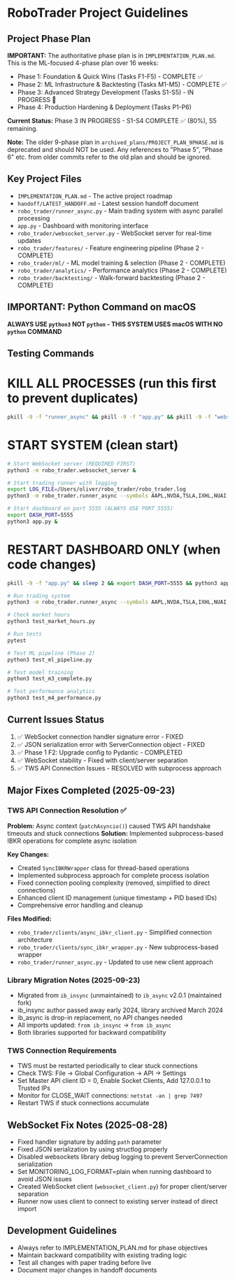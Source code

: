 # RoboTrader Project Guidelines

## Project Phase Plan
**IMPORTANT:** The authoritative phase plan is in `IMPLEMENTATION_PLAN.md`. This is the ML-focused 4-phase plan over 16 weeks:
- Phase 1: Foundation & Quick Wins (Tasks F1-F5) - COMPLETE ✅
- Phase 2: ML Infrastructure & Backtesting (Tasks M1-M5) - COMPLETE ✅
- Phase 3: Advanced Strategy Development (Tasks S1-S5) - IN PROGRESS 🚧
- Phase 4: Production Hardening & Deployment (Tasks P1-P6)

**Current Status:** Phase 3 IN PROGRESS - S1-S4 COMPLETE ✅ (80%), S5 remaining.

**Note:** The older 9-phase plan in `archived_plans/PROJECT_PLAN_9PHASE.md` is deprecated and should NOT be used. Any references to "Phase 5", "Phase 6" etc. from older commits refer to the old plan and should be ignored.

## Key Project Files
- `IMPLEMENTATION_PLAN.md` - The active project roadmap
- `handoff/LATEST_HANDOFF.md` - Latest session handoff document
- `robo_trader/runner_async.py` - Main trading system with async parallel processing
- `app.py` - Dashboard with monitoring interface
- `robo_trader/websocket_server.py` - WebSocket server for real-time updates
- `robo_trader/features/` - Feature engineering pipeline (Phase 2 - COMPLETE)
- `robo_trader/ml/` - ML model training & selection (Phase 2 - COMPLETE)
- `robo_trader/analytics/` - Performance analytics (Phase 2 - COMPLETE)
- `robo_trader/backtesting/` - Walk-forward backtesting (Phase 2 - COMPLETE)

## IMPORTANT: Python Command on macOS
**ALWAYS USE `python3` NOT `python` - THIS SYSTEM USES macOS WITH NO `python` COMMAND**

## Testing Commands

# KILL ALL PROCESSES (run this first to prevent duplicates)
```bash
pkill -9 -f "runner_async" && pkill -9 -f "app.py" && pkill -9 -f "websocket_server"
```

# START SYSTEM (clean start)
```bash
# Start WebSocket server (REQUIRED FIRST)
python3 -m robo_trader.websocket_server &

# Start trading runner with logging
export LOG_FILE=/Users/oliver/robo_trader/robo_trader.log
python3 -m robo_trader.runner_async --symbols AAPL,NVDA,TSLA,IXHL,NUAI,BZAI,ELTP,OPEN,CEG,VRT,PLTR,UPST,TEM,HTFL,SDGR,APLD,SOFI,CORZ,WULF,QQQ,QLD,BBIO,IMRX,CRGY &

# Start dashboard on port 5555 (ALWAYS USE PORT 5555)
export DASH_PORT=5555
python3 app.py &
```

# RESTART DASHBOARD ONLY (when code changes)
```bash
pkill -9 -f "app.py" && sleep 2 && export DASH_PORT=5555 && python3 app.py &

# Run trading system
python3 -m robo_trader.runner_async --symbols AAPL,NVDA,TSLA,IXHL,NUAI,BZAI,ELTP,OPEN,CEG,VRT,PLTR,UPST,TEM,HTFL,SDGR,APLD,SOFI,CORZ,WULF

# Check market hours
python3 test_market_hours.py

# Run tests
pytest

# Test ML pipeline (Phase 2)
python3 test_ml_pipeline.py

# Test model training
python3 test_m3_complete.py

# Test performance analytics
python3 test_m4_performance.py
```

## Current Issues Status
1. ✅ WebSocket connection handler signature error - FIXED
2. ✅ JSON serialization error with ServerConnection object - FIXED
3. ✅ Phase 1 F2: Upgrade config to Pydantic - COMPLETED
4. ✅ WebSocket stability - Fixed with client/server separation
5. ✅ TWS API Connection Issues - RESOLVED with subprocess approach

## Major Fixes Completed (2025-09-23)

### TWS API Connection Resolution ✅
**Problem:** Async context (`patchAsyncio()`) caused TWS API handshake timeouts and stuck connections
**Solution:** Implemented subprocess-based IBKR operations for complete async isolation

**Key Changes:**
- Created `SyncIBKRWrapper` class for thread-based operations
- Implemented subprocess approach for complete process isolation
- Fixed connection pooling complexity (removed, simplified to direct connections)
- Enhanced client ID management (unique timestamp + PID based IDs)
- Comprehensive error handling and cleanup

**Files Modified:**
- `robo_trader/clients/async_ibkr_client.py` - Simplified connection architecture
- `robo_trader/clients/sync_ibkr_wrapper.py` - New subprocess-based wrapper
- `robo_trader/runner_async.py` - Updated to use new client approach

### Library Migration Notes (2025-09-23)
- Migrated from `ib_insync` (unmaintained) to `ib_async` v2.0.1 (maintained fork)
- ib_insync author passed away early 2024, library archived March 2024
- ib_async is drop-in replacement, no API changes needed
- All imports updated: `from ib_insync` → `from ib_async`
- Both libraries supported for backward compatibility

### TWS Connection Requirements
- TWS must be restarted periodically to clear stuck connections
- Check TWS: File → Global Configuration → API → Settings
- Set Master API client ID = 0, Enable Socket Clients, Add 127.0.0.1 to Trusted IPs
- Monitor for CLOSE_WAIT connections: `netstat -an | grep 7497`
- Restart TWS if stuck connections accumulate

## WebSocket Fix Notes (2025-08-28)
- Fixed handler signature by adding `path` parameter
- Fixed JSON serialization by using structlog properly
- Disabled websockets library debug logging to prevent ServerConnection serialization
- Set MONITORING_LOG_FORMAT=plain when running dashboard to avoid JSON issues
- Created WebSocket client (`websocket_client.py`) for proper client/server separation
- Runner now uses client to connect to existing server instead of direct import

## Development Guidelines
- Always refer to IMPLEMENTATION_PLAN.md for phase objectives
- Maintain backward compatibility with existing trading logic
- Test all changes with paper trading before live
- Document major changes in handoff documents